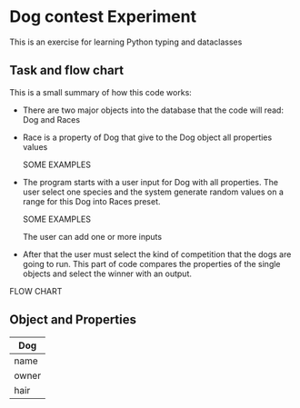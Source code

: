 # **Dog contest Experiment**
This is an exercise for learning Python typing and dataclasses

## Task and flow chart
This is a small summary of how this code works:

- There are two major objects into the database that the code will read: Dog and Races
- Race is a property of Dog that give to the Dog object all properties values

    SOME EXAMPLES

- The program starts with a user input for Dog with all properties. The user select one species and the system generate random values on a range for this Dog into Races preset.
    
    SOME EXAMPLES
    
    The user can add one or more inputs

- After that the user must select the kind of competition that the dogs are going to run. This part of code compares the properties of the single objects and select the winner with an output.

FLOW CHART

## Object and Properties

| **Dog** |
| ------ | 
| name |
| owner |
| hair |